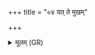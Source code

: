 +++
title = "०४ यत् ते मुखम्"

+++
<details><summary>मूलम् (GR)</summary>

यत् ते मुखं या जिह्वा  
ये दन्ता ये च ते हनू ।  
(…) ॥ +++(see 3cd)+++
</details>